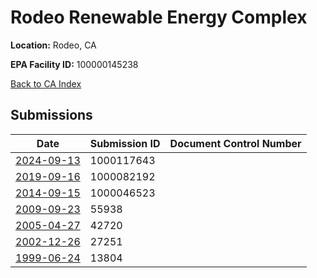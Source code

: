 # Rodeo Renewable Energy Complex

**Location:** Rodeo, CA

**EPA Facility ID:** 100000145238

[Back to CA Index](../../index.md)

## Submissions

| Date | Submission ID | Document Control Number |
|------|--------------|-------------------------|
| [2024-09-13](submissions/1000117643.md) | 1000117643 |  |
| [2019-09-16](submissions/1000082192.md) | 1000082192 |  |
| [2014-09-15](submissions/1000046523.md) | 1000046523 |  |
| [2009-09-23](submissions/55938.md) | 55938 |  |
| [2005-04-27](submissions/42720.md) | 42720 |  |
| [2002-12-26](submissions/27251.md) | 27251 |  |
| [1999-06-24](submissions/13804.md) | 13804 |  |
